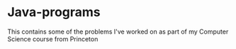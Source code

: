 # Java-programs

This contains some of the problems I've worked on as part of my Computer Science course from Princeton
